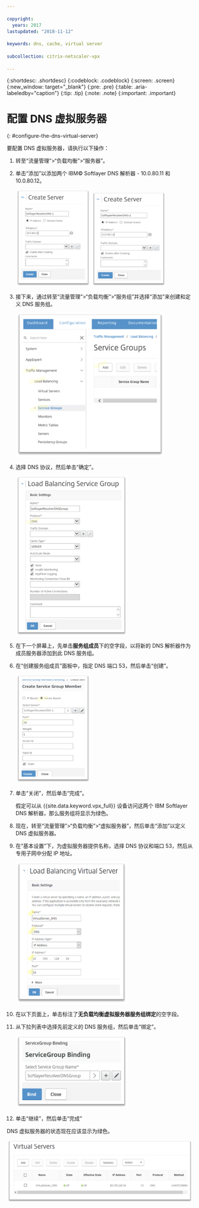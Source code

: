 ```yaml
---

copyright:
  years: 2017
lastupdated: "2018-11-12"

keywords: dns, cache, virtual server

subcollection: citrix-netscaler-vpx

---
```


{:shortdesc: .shortdesc}
{:codeblock: .codeblock}
{:screen: .screen}
{:new_window: target="_blank"}
{:pre: .pre}
{:table: .aria-labeledby="caption"}
{:tip: .tip}
{:note: .note}
{:important: .important}

# 配置 DNS 虚拟服务器
{: #configure-the-dns-virtual-server}

要配置 DNS 虚拟服务器，请执行以下操作：

1. 转至“流量管理”>“负载均衡”>“服务器”。
2. 单击“添加”以添加两个 IBM© Softlayer DNS 解析器 - 10.0.80.11 和 10.0.80.12。

	<img src="images/fp5.png" alt="图样" style="width: 200px;"/> <img src="images/fp5b.png" alt="图样" style="width: 200px;"/>

3. 接下来，通过转至“流量管理”>“负载均衡”>“服务组”并选择“添加”来创建和定义 DNS 服务组。

	<img src="images/fp6.png" alt="图样" style="width: 400px;"/>

4. 选择 DNS 协议，然后单击“确定”。

	<img src="images/fp7.png" alt="图样" style="width: 300px;"/>

5. 在下一个屏幕上，先单击**服务组成员**下的空字段，以将新的 DNS 解析器作为成员服务器添加到此 DNS 服务组。

6. 在“创建服务组成员”面板中，指定 DNS 端口 53，然后单击“创建”。

	<img src="images/fp8.png" alt="图样" style="width: 200px;"/>

7. 单击“关闭”，然后单击“完成”。

	假定可以从 {{site.data.keyword.vpx_full}} 设备访问这两个 IBM Softlayer DNS 解析器，那么服务组将显示为绿色。

8. 现在，转至“流量管理”>“负载均衡”>“虚拟服务器”，然后单击“添加”以定义 DNS 虚拟服务器。
9. 在“基本设置”下，为虚拟服务器提供名称，选择 DNS 协议和端口 53，然后从专用子网中分配 IP 地址。

	<img src="images/fp9.png" alt="图样" style="width: 300px;"/>

10. 在以下页面上，单击标注了**无负载均衡虚拟服务器服务组绑定**的空字段。
11. 从下拉列表中选择先前定义的 DNS 服务组，然后单击“绑定”。  

	<img src="images/fp10.png" alt="图样" style="width: 300px;"/>

12. 单击“继续”，然后单击“完成”

DNS 虚拟服务器的状态现在应该显示为绿色。

<img src="images/fp11.png" alt="图样" style="width: 500px;"/>
